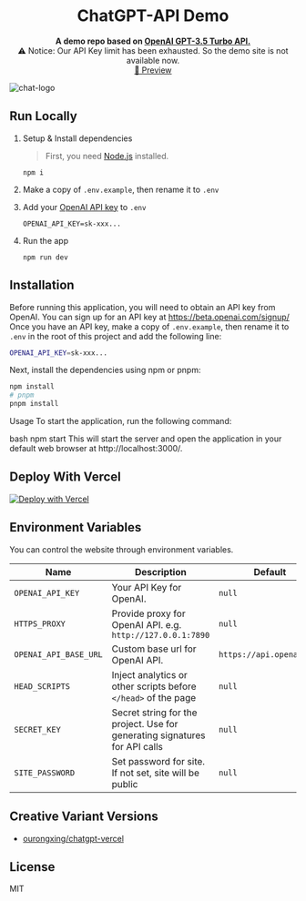 <h1 align="center">ChatGPT-API Demo</h1>

<p align="center">
<strong>A demo repo based on <a href="https://platform.openai.com/docs/guides/chat">OpenAI GPT-3.5 Turbo API.</a></strong><br/>
<span> ⚠️ Notice: Our API Key limit has been exhausted. So the demo site is not available now.</span><br/>
<a href="https://chatgpt.ddiu.me/">🦖 Preview</a>
</p>

![chat-logo](https://cdn.staticaly.com/gh/yzh990918/static@master/chat-logo.webp)
 


## Run Locally

1. Setup & Install dependencies

    > First, you need [Node.js](https://nodejs.org/) installed.

    ```shell
    npm i
    ```

2. Make a copy of `.env.example`, then rename it to `.env`
3. Add your [OpenAI API key](https://platform.openai.com/account/api-keys) to `.env`
    ```
    OPENAI_API_KEY=sk-xxx...
    ```
4. Run the app
    ```shell
    npm run dev
    ```

## Installation

Before running this application, you will need to obtain an API key from OpenAI. You can sign up for an API key at https://beta.openai.com/signup/
Once you have an API key, make a copy of `.env.example`, then rename it to `.env` in the root of this project and add the following line:

```bash
OPENAI_API_KEY=sk-xxx...
```
Next, install the dependencies using npm or pnpm:

```bash
npm install
# pnpm 
pnpm install
```

Usage
To start the application, run the following command:

bash
npm start
This will start the server and open the application in your default web browser at http://localhost:3000/.

## Deploy With Vercel

[![Deploy with Vercel](https://vercel.com/button)](https://vercel.com/new/clone?repository-url=https%3A%2F%2Fgithub.com%2Fddiu8081%2Fchatgpt-demo&env=OPENAI_API_KEY&envDescription=OpenAI%20API%20Key&envLink=https%3A%2F%2Fplatform.openai.com%2Faccount%2Fapi-keys)

## Environment Variables

You can control the website through environment variables.

| Name | Description | Default |
| --- | --- | --- |
| `OPENAI_API_KEY` | Your API Key for OpenAI. | `null` |
| `HTTPS_PROXY` | Provide proxy for OpenAI API. e.g. `http://127.0.0.1:7890` | `null` |
| `OPENAI_API_BASE_URL` | Custom base url for OpenAI API. | `https://api.openai.com` |
| `HEAD_SCRIPTS` | Inject analytics or other scripts before `</head>` of the page | `null` |
| `SECRET_KEY` | Secret string for the project. Use for generating signatures for API calls | `null` |
| `SITE_PASSWORD` | Set password for site. If not set, site will be public | `null` |

## Creative Variant Versions

- [ourongxing/chatgpt-vercel](https://github.com/ourongxing/chatgpt-vercel)

## License

MIT
